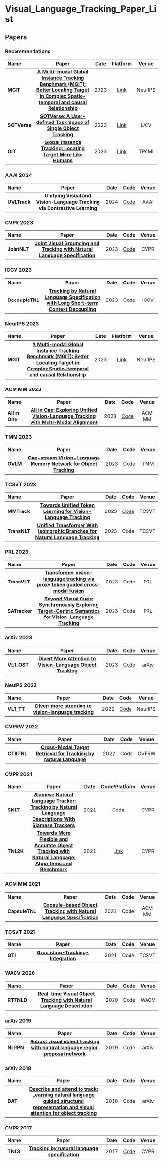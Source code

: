 # Visual_Language_Tracking_Paper_List

## Papers

### Recommendations

| Name         |                            Paper                             | Date |                 Platform                  |  Venue  |
| :----------- | :----------------------------------------------------------: | :--: | :---------------------------------------: | :-----: |
| **MGIT**     | [**A Multi-modal Global Instance Tracking Benchmark (MGIT): Better Locating Target in Complex Spatio-temporal and causal Relationship**](https://huuuuusy.github.io/files/MGIT.pdf) | 2023 | [Link](http://videocube.aitestunion.com/) | NeurIPS |
| **SOTVerse** | [**SOTVerse: A User-defined Task Space of Single Object Tracking**](https://link.springer.com/article/10.1007/s11263-023-01908-5) | 2023 | [Link](http://metaverse.aitestunion.com/) |  IJCV   |
| **GIT**      | [**Global Instance Tracking: Locating Target More Like Humans**](https://ieeexplore.ieee.org/document/9720246) | 2023 | [Link](http://videocube.aitestunion.com/) |  TPAMI  |

### AAAI 2024

| Name         |                            Paper                             | Date |                      Code                       | Venue |
| :----------- | :----------------------------------------------------------: | :--: | :---------------------------------------------: | :---: |
| **UVLTrack** | **Unifying Visual and Vision-Language Tracking via Contrastive Learning** | 2024 | [Code](https://github.com/OpenSpaceAI/UVLTrack) | AAAI  |

### CVPR 2023

| Name         |                            Paper                             | Date |                     Code                      | Venue |
| :----------- | :----------------------------------------------------------: | :--: | :-------------------------------------------: | :---: |
| **JointNLT** | [**Joint Visual Grounding and Tracking with Natural Language Specification**](https://arxiv.org/pdf/2303.12027.pdf) | 2023 | [Code](https://github.com/lizhou-cs/JointNLT) | CVPR  |

### ICCV 2023

| Name            |                            Paper                             | Date | Code | Venue |
| :-------------- | :----------------------------------------------------------: | :--: | :--: | :---: |
| **DecoupleTNL** | [**Tracking by Natural Language Specification with Long Short-term Context Decoupling**](https://openaccess.thecvf.com/content/ICCV2023/papers/Ma_Tracking_by_Natural_Language_Specification_with_Long_Short-term_Context_Decoupling_ICCV_2023_paper.pdf) | 2023 | Code | ICCV  |

### NeurIPS 2023

| Name     |                            Paper                             | Date |                 Platform                  |  Venue  |
| :------- | :----------------------------------------------------------: | :--: | :---------------------------------------: | :-----: |
| **MGIT** | [**A Multi-modal Global Instance Tracking Benchmark (MGIT): Better Locating Target in Complex Spatio-temporal and causal Relationship**](https://huuuuusy.github.io/files/MGIT.pdf) | 2023 | [Link](http://videocube.aitestunion.com/) | NeurIPS |

### ACM MM 2023

| Name           |                            Paper                             | Date |                      Code                       | Venue  |
| :------------- | :----------------------------------------------------------: | :--: | :---------------------------------------------: | :----: |
| **All in One** | [**All in One: Exploring Unified Vision-Language Tracking with Multi-Modal Alignment**](https://arxiv.org/pdf/2307.03373.pdf) | 2023 | [Code](https://github.com/983632847/All-in-One) | ACM MM |

### TMM 2023 

| Name     |                            Paper                             | Date | Code | Venue |
| :------- | :----------------------------------------------------------: | :--: | :--: | :---: |
| **OVLM** | [**One-stream Vision-Language Memory Network for Object Tracking**](https://ieeexplore.ieee.org/abstract/document/10149530) | 2023 | Code |  TMM  |

### TCSVT 2023

| Name         |                            Paper                             | Date |                     Code                     | Venue |
| :----------- | :----------------------------------------------------------: | :--: | :------------------------------------------: | :---: |
| **MMTrack**  | [**Towards Unified Token Learning for Vision-Language Tracking**](https://arxiv.org/pdf/2308.14103.pdf) | 2023 | [Code](https://github.com/Azong-HQU/MMTrack) | TCSVT |
| **TransNLT** | [**Unified Transformer With Isomorphic Branches for Natural Language Tracking**](https://ieeexplore.ieee.org/document/10159158/) | 2023 |                     Code                     | TCSVT |

### PRL 2023 

| Name          |                            Paper                             | Date | Code | Venue |
| :------------ | :----------------------------------------------------------: | :--: | :--: | :---: |
| **TransVLT**  | [**Transformer vision-language tracking via proxy token guided cross-modal fusion**](https://www.sciencedirect.com/science/article/pii/S0167865523000545?via%3Dihub) | 2023 | Code |  PRL  |
| **SATracker** | [**Beyond Visual Cues: Synchronously Exploring Target-Centric Semantics for Vision-Language Tracking**](https://arxiv.org/pdf/2311.17085.pdf) | 2023 | Code |  PRL  |

### arXiv 2023

| Name        |                            Paper                             | Date |                   Code                   | Venue |
| :---------- | :----------------------------------------------------------: | :--: | :--------------------------------------: | :---: |
| **VLT_OST** | [**Divert More Attention to Vision-Language Object Tracking**](https://arxiv.org/pdf/2307.10046.pdf) | 2023 | [Code](https://github.com/JudasDie/SOTS) | arXiv |

### NeuIPS 2022 

| Name       |                            Paper                             | Date |                   Code                   |  Venue  |
| :--------- | :----------------------------------------------------------: | :--: | :--------------------------------------: | :-----: |
| **VLT_TT** | [**Divert more attention to vision-language tracking**](https://arxiv.org/pdf/2207.01076.pdf) | 2022 | [Code](https://github.com/JudasDie/SOTS) | NeurIPS |

### CVPRW 2022

| Name       |                            Paper                             | Date | Code | Venue |
| :--------- | :----------------------------------------------------------: | :--: | :--: | :---: |
| **CTRTNL** | [**Cross-Modal Target Retrieval for Tracking by Natural Language**](https://openaccess.thecvf.com/content/CVPR2022W/ODRUM/papers/Li_Cross-Modal_Target_Retrieval_for_Tracking_by_Natural_Language_CVPRW_2022_paper.pdf) | 2022 | Code | CVPRW |

### CVPR 2021

| Name      |                            Paper                             | Date |                       Code/Platform                       | Venue |
| :-------- | :----------------------------------------------------------: | :--: | :-------------------------------------------------------: | :---: |
| **SNLT**  | [**Siamese Natural Language Tracker: Tracking by Natural Language Descriptions With Siamese Trackers**](https://openaccess.thecvf.com/content/CVPR2021/papers/Feng_Siamese_Natural_Language_Tracker_Tracking_by_Natural_Language_Descriptions_With_CVPR_2021_paper.pdf) | 2021 |        [Code](https://github.com/fredfung007/snlt)        | CVPR  |
| **TNL2K** | [**Towards More Flexible and Accurate Object Tracking with Natural Language: Algorithms and Benchmark**](https://openaccess.thecvf.com/content/CVPR2021/papers/Wang_Towards_More_Flexible_and_Accurate_Object_Tracking_With_Natural_Language_CVPR_2021_paper.pdf) | 2021 | [Link](https://sites.google.com/view/langtrackbenchmark/) | CVPR  |

### ACM MM 2021

| Name           |                            Paper                             | Date | Code | Venue  |
| :------------- | :----------------------------------------------------------: | :--: | :--: | :----: |
| **CapsuleTNL** | [**Capsule-based Object Tracking with Natural Language Specification**](https://dl.acm.org/doi/abs/10.1145/3474085.3475349) | 2021 | Code | ACM MM |

### TCSVT 2021

| Name    |                            Paper                             | Date | Code | Venue |
| :------ | :----------------------------------------------------------: | :--: | :--: | :---: |
| **GTI** | [**Grounding-Tracking-Integration**](https://ieeexplore.ieee.org/abstract/document/9261416/) | 2021 | Code | TCSVT |

### WACV 2020

| Name       |                            Paper                             | Date | Code | Venue |
| :--------- | :----------------------------------------------------------: | :--: | :--: | :---: |
| **RTTNLD** | [**Real-time Visual Object Tracking with Natural Language Description**](https://arxiv.org/pdf/1907.11751.pdf) | 2020 | Code | WACV  |

### arXiv 2019

| Name      |                            Paper                             | Date | Code | Venue |
| :-------- | :----------------------------------------------------------: | :--: | :--: | :---: |
| **NLRPN** | [**Robust visual object tracking with natural language region proposal network**](https://arxiv.org/pdf/1912.02048v1.pdf) | 2019 | Code | arXiv |

### arXiv 2018

| Name    |                            Paper                             | Date | Code | Venue |
| :------ | :----------------------------------------------------------: | :--: | :--: | :---: |
| **DAT** | [**Describe and attend to track: Learning natural language guided structural representation and visual attention for object tracking**](https://arxiv.org/pdf/1811.10014.pdf) | 2018 | Code | arXiv |

### CVPR 2017

| Name     |                            Paper                             | Date |                        Code                        | Venue |
| :------- | :----------------------------------------------------------: | :--: | :------------------------------------------------: | :---: |
| **TNLS** | [**Tracking by natural language specification**](http://openaccess.thecvf.com/content_cvpr_2017/papers/Li_Tracking_by_Natural_CVPR_2017_paper.pdf) | 2017 | [Code](https://github.com/zhenyangli/lang-tracker) | CVPR  |
